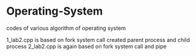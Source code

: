 # Operating-System
codes of various algorithm of operating system

1_lab2.cpp is based on fork system call created parent process and child process
2_lab2.cpp is again based on fork system call and pipe


